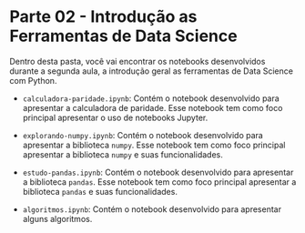 # Parte 02 - Introdução as Ferramentas de Data Science

Dentro desta pasta, você vai encontrar os notebooks desenvolvidos durante a segunda aula, a introdução geral as ferramentas de Data Science com Python.

- `calculadora-paridade.ipynb`: Contém o notebook desenvolvido para apresentar a calculadora de paridade. Esse notebook tem como foco principal apresentar o uso de notebooks Jupyter.

- `explorando-numpy.ipynb`: Contém o notebook desenvolvido para apresentar a biblioteca `numpy`. Esse notebook tem como foco principal apresentar a biblioteca `numpy` e suas funcionalidades.

- `estudo-pandas.ipynb`: Contém o notebook desenvolvido para apresentar a biblioteca `pandas`. Esse notebook tem como foco principal apresentar a biblioteca `pandas` e suas funcionalidades.

- `algoritmos.ipynb`: Contém o notebook desenvolvido para apresentar alguns algoritmos. 